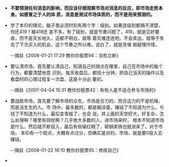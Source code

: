 - **不要预测任何消息的影响，而应该仔细观察市场对消息的反应，即市场走势本身。如感冒之于人的体
  质，消息是测试市场体质的，而不是用来预测的。** 
  
- 学了本ID的理论，脑子里必须时刻有两个字：级别。如果连级别都搞不清楚，你还419？被419还
  差不多。有了级别，就是节奏问题了，419，就是见好要收，而不是天长地久，这都不明白，就等
  着灾难连连吧。不会卖出，就等于失去了下次买入的机会。这个节奏之所以难，说白了，就是贪嗔
  痴疑慢作怪。

  --摘自《2008-01-21 17:29 教你炒股票94：当机立断》

- 要认清市场，首先要认清自己，知道自己的弱点在哪里，自己在市场中的每个行为，都要清楚地意
  识到。每天收盘后，都找十分钟，把自己当天的操作以及看盘时的心理过程复一次盘，这是十分必
  要的。

  --摘自《2007-04-04 15:31 教你炒股票42：有些人是不适合参与市场的》

- 要战胜市场，首先要了解市场的众生。市场是合力的，而合这力的不是机械，而是活生生的人。市
  场中，最多数的，都是糊涂蛋，赚钱了不知道为什么，亏钱了不知道为什么，最后变青蛙了，也会
  说，井上面的天空好大，好复杂，怎么处理啊？哪里有拐杖啊？几乎绝大多数的人，进市场来时，
  根本不知道市场是什么，然后就不断投入，最后有些输红眼了，砸锅卖铁也就进来了。对于市场，
  本ID有一个观点，大概有点过分，但确实是对的。市场，就是要0投入去赚钱。

  --摘自《2008-01-22 16:10 教你炒股票95：修炼自己》

- 